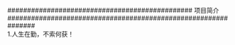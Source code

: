    
############################################### 项目简介  ###############################################################    
1.人生在勤，不索何获！